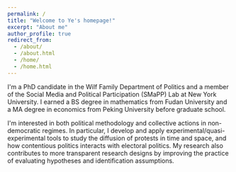 ```yaml
---
permalink: /
title: "Welcome to Ye's homepage!"
excerpt: "About me"
author_profile: true
redirect_from: 
  - /about/
  - /about.html
  - /home/
  - /home.html
---
```


I'm a PhD candidate in the Wilf Family Department of Politics and a member of the Social Media and Political Participation (SMaPP) Lab at New York University. I earned a BS degree in mathematics from Fudan University and a MA degree in economics from Peking University before graduate school.

I'm interested in both political methodology and collective actions in non-democratic regimes. In particular, I develop and apply experimental/quasi-experimental tools to study the diffusion of protests in time and space, and how contentious politics interacts with electoral politics. My research also contributes to more transparent research designs by improving the practice of evaluating hypotheses and identification assumptions.

